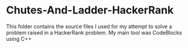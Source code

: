 # Chutes-And-Ladder-HackerRank
This folder contains the source files I used for my attempt to solve a problem raised in a HackerRank problem. My main tool was CodeBlocks using C++
